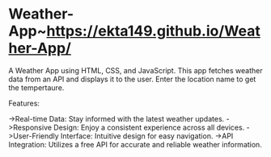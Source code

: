 # Weather-App~https://ekta149.github.io/Weather-App/
A Weather App using HTML, CSS, and JavaScript. This app fetches weather data from an API and displays it to the user.
Enter the location name to get the tempertaure. 

Features:

->Real-time Data: Stay informed with the latest weather updates.
->Responsive Design: Enjoy a consistent experience across all devices.
->User-Friendly Interface: Intuitive design for easy navigation.
->API Integration: Utilizes a free API for accurate and reliable weather information.
